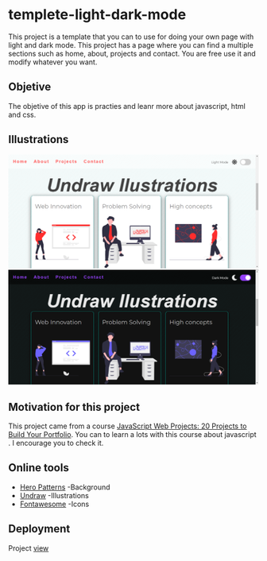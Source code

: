 # templete-light-dark-mode
This project is a template that you can to use for doing your own page with light and dark mode. This project has a page where you can find a multiple sections such as home, about, projects and contact. You are free use it and modify whatever you want. 

## Objetive 
The objetive of this app is practies and leanr more about javascript, html and css.

## Illustrations
![Light Mode](img/img_light.PNG)
![Dark Mode](img/img_dark.PNG)

## Motivation for this project
This project came from a course [JavaScript Web Projects: 20 Projects to Build Your Portfolio](https://academy.zerotomastery.io/p/javascript-projects). 
You can to learn a lots with this course about javascript .  I encourage you to check it.

## Online tools
* [Hero Patterns](https://www.heropatterns.com/) -Background
* [Undraw](https://undraw.co/illustrations) -Illustrations
* [Fontawesome](https://fontawesome.com/) -Icons

## Deployment
Project [view](https://nestornavarro.github.io/templete-light-dark-mode/)

